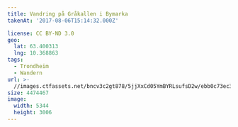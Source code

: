```yaml
---
title: Vandring på Gråkallen i Bymarka
takenAt: '2017-08-06T15:14:32.000Z'

license: CC BY-ND 3.0
geo:
  lat: 63.400313
  lng: 10.368863
tags:
  - Trondheim
  - Wandern
url: >-
  //images.ctfassets.net/bncv3c2gt878/5jjXxCd05YmBYRLsufsD2w/ebb0c73ec31c7d748e256a1d6316ae9e/vandring-p-grkallen-i-bymarka_35572470764_o
size: 4474467
image:
  width: 5344
  height: 3006
---
```


